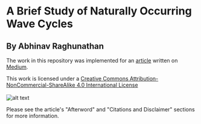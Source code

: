 # A Brief Study of Naturally Occurring Wave Cycles
## By Abhinav Raghunathan

The work in this repository was implemented for an [article]() written on [Medium](https://medium.com).

This work is licensed under a [Creative Commons Attribution-NonCommercial-ShareAlike 4.0 International License](http://creativecommons.org/licenses/by-nc-sa/4.0/)</br></br>
![alt text](https://i.creativecommons.org/l/by-nc-sa/4.0/88x31.png "Creative Commons License")

Please see the article's "Afterword" and "Citations and Disclaimer" sections for more information.
